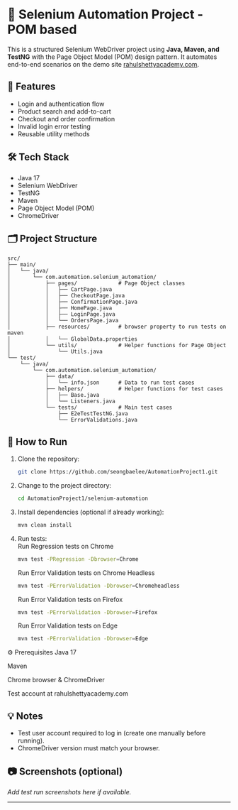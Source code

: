 # 🧪 Selenium Automation Project - POM based

This is a structured Selenium WebDriver project using **Java, Maven, and TestNG** with the Page Object Model (POM) design pattern. It automates end-to-end scenarios on the demo site [rahulshettyacademy.com](https://rahulshettyacademy.com/client).

## 🧩 Features

- Login and authentication flow
- Product search and add-to-cart
- Checkout and order confirmation
- Invalid login error testing
- Reusable utility methods

## 🛠 Tech Stack

- Java 17
- Selenium WebDriver
- TestNG
- Maven
- Page Object Model (POM)
- ChromeDriver

## 🗂️ Project Structure
```plaintext
src/
├── main/
│   └── java/
│       └── com.automation.selenium_automation/
│           ├── pages/             # Page Object classes
│           │   ├── CartPage.java
│           │   ├── CheckoutPage.java
│           │   ├── ConfirmationPage.java
│           │   ├── HomePage.java
│           │   ├── LoginPage.java
│           │   └── OrdersPage.java
│           ├── resources/         # browser property to run tests on maven
│           │   └── GlobalData.properties
│           └── utils/             # Helper functions for Page Object
│               └── Utils.java
└── test/
    └── java/
        └── com.automation.selenium_automation/
            ├── data/
            │   └── info.json      # Data to run test cases 
            ├── helpers/           # Helper functions for test cases
            │   ├── Base.java
            │   └── Listeners.java
            └── tests/             # Main test cases
                ├── E2eTestTestNG.java
                └── ErrorValidations.java
```



## 🚀 How to Run

1. Clone the repository:
    ```bash
   git clone https://github.com/seongbaelee/AutomationProject1.git
2. Change to the project directory:
    ```bash
    cd AutomationProject1/selenium-automation  
3. Install dependencies (optional if already working):
    ```bash
   mvn clean install
4. Run tests:<br>
   Run Regression tests on Chrome
    ```bash
   mvn test -PRegression -Dbrowser=Chrome
    ```
   Run Error Validation tests on Chrome Headless
   ```bash
   mvn test -PErrorValidation -Dbrowser=Chromeheadless
    ```
   Run Error Validation tests on Firefox
   ```bash
   mvn test -PErrorValidation -Dbrowser=Firefox
    ```
   Run Error Validation tests on Edge
   ```bash
   mvn test -PErrorValidation -Dbrowser=Edge
    ```

⚙️ Prerequisites
Java 17

Maven

Chrome browser & ChromeDriver

Test account at rahulshettyacademy.com

## 💡 Notes

- Test user account required to log in (create one manually before running).
- ChromeDriver version must match your browser.

## 📷 Screenshots (optional)
_Add test run screenshots here if available._

---
